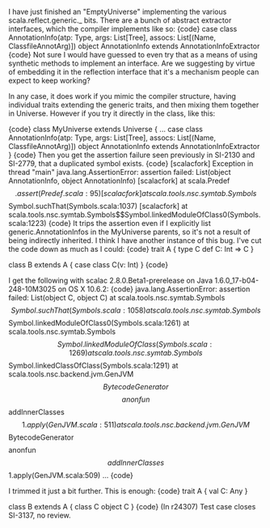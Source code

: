 I have just finished an "EmptyUniverse" implementing the various scala.reflect.generic._ bits.   There are a bunch of abstract extractor interfaces, which the compiler implements like so:
{code}
  case class AnnotationInfo(atp: Type, args: List[Tree], assocs: List[(Name, ClassfileAnnotArg)])
  object AnnotationInfo extends AnnotationInfoExtractor
{code}
Not sure I would have guessed to even try that as a means of using synthetic methods to implement an interface.  Are we suggesting by virtue of embedding it in the reflection interface that it's a  mechanism people can expect to keep working?

In any case, it does work if you mimic the compiler structure, having individual traits extending the generic traits, and then mixing them together in Universe.  However if you try it directly in the class, like this:

{code}
class MyUniverse extends Universe {
 ...
  case class AnnotationInfo(atp: Type, args: List[Tree], assocs: List[(Name, ClassfileAnnotArg)])
  object AnnotationInfo extends AnnotationInfoExtractor
}
{code}
Then you get the assertion failure seen previously in SI-2130 and SI-2779, that a duplicated symbol exists.
{code}
[scalacfork] Exception in thread "main" java.lang.AssertionError: assertion failed: List(object AnnotationInfo, object AnnotationInfo)
[scalacfork] 	at scala.Predef$$.assert(Predef.scala:95)
[scalacfork] 	at scala.tools.nsc.symtab.Symbols$$Symbol.suchThat(Symbols.scala:1037)
[scalacfork] 	at scala.tools.nsc.symtab.Symbols$$Symbol.linkedModuleOfClass0(Symbols.scala:1223)
{code}
It trips the assertion even if I explicitly list generic.AnnotationInfos in the MyUniverse parents, so it's not a result of being indirectly inherited.
I think I have another instance of this bug.  I've cut the code down as much as I could:
{code}
trait A {
  type C
  def C: Int => C
}

class B extends A {
  case class C(v: Int)
}
{code}

I get the following with scalac 2.8.0.Beta1-prerelease on Java 1.6.0_17-b04-248-10M3025 on OS X 10.6.2:
{code}
java.lang.AssertionError: assertion failed: List(object C, object C)
	at scala.tools.nsc.symtab.Symbols$$Symbol.suchThat(Symbols.scala:1058)
	at scala.tools.nsc.symtab.Symbols$$Symbol.linkedModuleOfClass0(Symbols.scala:1261)
	at scala.tools.nsc.symtab.Symbols$$Symbol.linkedModuleOfClass(Symbols.scala:1269)
	at scala.tools.nsc.symtab.Symbols$$Symbol.linkedClassOfClass(Symbols.scala:1291)
	at scala.tools.nsc.backend.jvm.GenJVM$$BytecodeGenerator$$$$anonfun$$addInnerClasses$$1.apply(GenJVM.scala:511)
	at scala.tools.nsc.backend.jvm.GenJVM$$BytecodeGenerator$$$$anonfun$$addInnerClasses$$1.apply(GenJVM.scala:509)
...
{code}

I trimmed it just a bit further.  This is enough:
{code}
trait A {
  val C: Any
}

class B extends A {
  class C
  object C
}
{code}
(In r24307) Test case closes SI-3137, no review.
